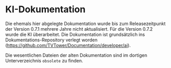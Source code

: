 # KI-Dokumentation

Die ehemals hier abgelegte Dokumentation wurde bis zum Releasezeitpunkt der Version 0.7.1 mehrere Jahre nicht aktualisiert.
Für die Version 0.7.2 wurde die KI überarbeitet.
Die Dokumentation ist grundsätzlich ins Dokumentations-Repository verlegt worden (https://github.com/TVTower/Documentation/developer/ai).

Die wesentlichen Dateien der alten Dokumentation sind im dortigen Unterverzeichnis `obsolete` zu finden.